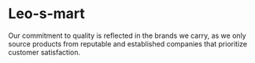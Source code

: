 # Leo-s-mart
Our commitment to quality is reflected in the brands we carry, as we only source products from reputable and established companies that prioritize customer satisfaction. 
